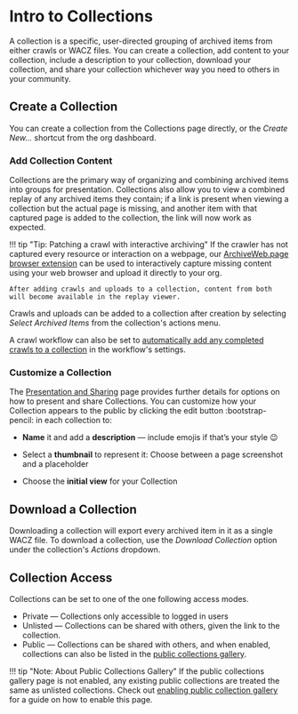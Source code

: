 # Intro to Collections

A collection is a specific, user-directed grouping of archived items from either crawls or WACZ files. You can create a collection, add content to your collection, include a description to your collection, download your collection, and share your collection whichever way you need to others in your community.

## Create a Collection

You can create a collection from the Collections page directly, or the  _Create New..._ shortcut from the org dashboard.

### Add Collection Content

Collections are the primary way of organizing and combining archived items into groups for presentation. Collections also allow you to view a combined replay of any archived items they contain; if a link is present when viewing a collection but the actual page is missing, and another item with that captured page is added to the collection, the link will now work as expected.

!!! tip "Tip: Patching a crawl with interactive archiving"
    If the crawler has not captured every resource or interaction on a webpage, our [ArchiveWeb.page browser extension](https://webrecorder.net/archivewebpage) can be used to interactively capture missing content using your web browser and upload it directly to your org.

    After adding crawls and uploads to a collection, content from both will become available in the replay viewer.

Crawls and uploads can be added to a collection after creation by selecting _Select Archived Items_ from the collection's actions menu.

A crawl workflow can also be set to [automatically add any completed crawls to a collection](workflow-setup.md#collection-auto-add) in the workflow's settings.

### Customize a Collection

The [Presentation and Sharing](./presentation-sharing.md) page provides further details for options on how to present and share Collections. You can customize how your Collection appears to the public by clicking the edit button :bootstrap-pencil: in each collection to:

- **Name** it and add a **description** — include emojis if that’s your style 😉

- Select a **thumbnail** to represent it: Choose between a page screenshot and a placeholder

- Choose the **initial view** for your Collection

## Download a Collection

Downloading a collection will export every archived item in it as a single WACZ file. To download a collection, use the _Download Collection_ option under the collection's _Actions_ dropdown.

## Collection Access

Collections can be set to one of the one following access modes.

- Private — Collections only accessible to logged in users
- Unlisted — Collections can be shared with others, given the link to the collection.
- Public — Collections can be shared with others, and when enabled, collections can also be listed in the [public collections gallery](org-settings.md#public-collections-gallery).

!!! tip "Note: About Public Collections Gallery"
    If the public collections gallery page is not enabled, any existing public collections are treated the same as unlisted collections. Check out [enabling public collection gallery](./public-collections-gallery.md) for a guide on how to enable this page.
